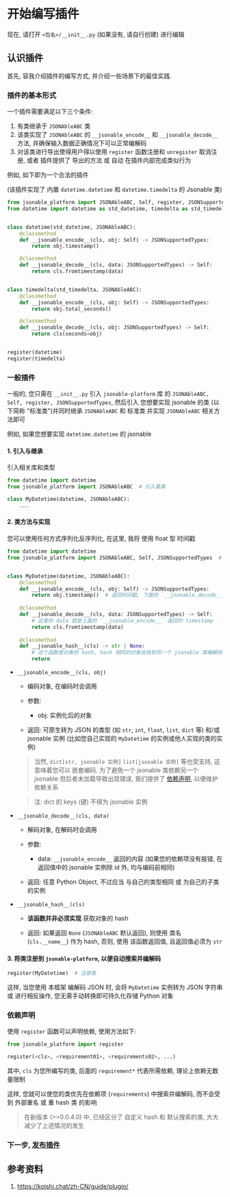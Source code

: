 # 开始编写插件
现在, 请打开 `<包名>/__init__.py` (如果没有, 请自行创建) 进行编辑

## 认识插件
首先, 容我介绍插件的编写方式, 并介绍一些场景下的最佳实践.

### 插件的基本形式
一个插件需要满足以下三个条件:
1. 有类继承于 `JSONAbleABC` 类
2. 该类实现了 `JSONAbleABC` 的 `__jsonable_encode__` 和 `__jsonable_decode__` 方法, 并确保输入数据正确情况下可以正常编解码
3. 对该类进行导出使得用户得以使用 `register` 函数注册和 `unregister` 取消注册, 或者 插件提供了 导出的方法 或 自动 在插件内部完成类似行为

例如, 如下即为一个合法的插件 <br>

[//]: # (~~JetBrains 的 LanguageTools 报了奇奇怪怪的错: "动词的修饰一般为‘形容词（副词）+地+动词’。您的意思是否是：合法地插", Koishi 群友 &#40;1096694717@qq.com&#41; 想让我试试: 非法地插~~ <br>)
(该插件实现了 内置 `datetime.datetime` 和 `datetime.timedelta` 的 Jsonable 类)

```python
from jsonable_platform import JSONAbleABC, Self, register, JSONSupportedTypes
from datetime import datetime as std_datetime, timedelta as std_timedelta


class datetime(std_datetime, JSONAbleABC):
    @classmethod
    def __jsonable_encode__(cls, obj: Self) -> JSONSupportedTypes:
        return obj.timestamp()

    @classmethod
    def __jsonable_decode__(cls, data: JSONSupportedTypes) -> Self:
        return cls.fromtimestamp(data)


class timedelta(std_timedelta, JSONAbleABC):
    @classmethod
    def __jsonable_encode__(cls, obj: Self) -> JSONSupportedTypes:
        return obj.total_seconds()

    @classmethod
    def __jsonable_decode__(cls, obj: JSONSupportedTypes) -> Self:
        return cls(seconds=obj)


register(datetime)
register(timedelta)
```

### 一般插件
一般的, 您只需在 `__init__.py` 引入 `jsonable-platform` 库 的 `JSONAbleABC, Self, register, JSONSupportedTypes`, 然后引入 您想要实现 jsonable 的类 (以下简称 "标准类")并同时继承 `JSONAbleABC` 和 标准类 并实现 `JSONAbleABC` 相关方法即可 

例如, 如果您想要实现 `datetime.datetime` 的 jsonable

#### 1. 引入与继承

引入相关库和类型
```python
from datetime import datetime
from jsonable_platform import JSONAbleABC  # 引入基类

class MyDatetime(datetime, JSONAbleABC):
    ...
```

#### 2. 类方法与实现

您可以使用任何方式序列化反序列化, 在这里, 我将 使用 float 型 时间戳
```python
from datetime import datetime
from jsonable_platform import JSONAbleABC, Self, JSONSupportedTypes  # 引入类型


class MyDatetime(datetime, JSONAbleABC):
    @classmethod
    def __jsonable_encode__(cls, obj: Self) -> JSONSupportedTypes:
        return obj.timestamp()  # 返回时间戳, 下面的 `__jsonable_decode__` 会收到这个时间戳
    
    @classmethod
    def __jsonable_decode__(cls, data: JSONSupportedTypes) -> Self:
        # 这里的 data 就是上面的 `__jsonable_encode__` 返回的 timestamp
        return cls.fromtimestamp(data)
    
    @classmethod
    def __jsonable_hash__(cls) -> str | None:
        # 这个函数是对象的 hash, hash 相同的对象会给到同一个 jsonable 类编解码
        return 
```
* `__jsonable_encode__(cls, obj)`
    * 编码对象, 在编码时会调用
     
    * 参数:
      * obj: 实例化后的对象
    
    * 返回: 可原生转为 JSON 的类型 (如 `str`, `int`, `float`, `list`, `dict` 等) 和/或 jsonable 实例 (比如您自己实现的 `MyDatetime` 的实例或他人实现的类的实例)
    > 当然, `dict[str, jsonable 实例]` `list[jsonable 实例]` 等也受支持, 这意味着您可以 嵌套编码. 为了避免一个 jsonable 类依赖另一个 jsonable 但后者未加载导致出现错误, 我们提供了 [依赖声明](#依赖声明), 以便维护依赖关系

    > 注: dict 的 keys (键) 不得为 jsonable 实例
* `__jsonable_decode__(cls, data)`
    * 解码对象, 在解码时会调用
     
    * 参数:
      * data: `__jsonable_encode__` 返回的内容 (如果您的依赖项没有报错, 在返回值中的 jsonable 实例除 id 外, 均与编码前相同)
    
    * 返回: 任意 Python Object, 不过应当 与自己的类型相同 或 为自己的子类的实例
* `__jsonable_hash__(cls)`
    * **该函数并非必须实现** 获取对象的 hash

    * 返回: 如果返回 `None` (`JSONAbleABC` 默认返回), 则使用 类名 (`cls.__name__`) 作为 hash, 否则, 使用 该函数返回值, 且返回值必须为 `str`

#### 3. 将类注册到 `jsonable-platform`, 以便自动搜索并编解码

```python
register(MyDatetime)  # 注册类
```

这样, 当您使用 本框架 编解码 JSON 时, 会将 `MyDatetime` 实例转为 JSON 字符串 或 进行相反操作, 您无需手动转换即可持久化存储 Python 对象

### 依赖声明
使用 `register` 函数可以声明依赖, 使用方法如下:
```python
from jsonable_platform import register

register(<cls>, <requirement01>, <requirements02>, ...)
```
其中, `cls` 为您所编写的类, 后面的 `requirement*` 代表所需依赖, 理论上依赖无数量限制

这样, 您就可以使您的类优先在依赖项 (`requirements`) 中搜索并编解码, 而不会受到 外部重名 或 重 hash 类 的影响
> 在新版本 (>=0.0.4.0) 中, 已经区分了 自定义 hash 和 默认搜索的类, 大大减少了上述情况的发生

### 下一步, [发布插件](PUBLISH.md)

## 参考资料
1. <https://koishi.chat/zh-CN/guide/plugin/>
